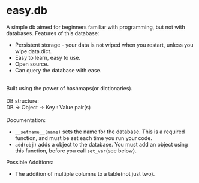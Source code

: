 # easy.db
A simple db aimed for beginners familiar with programming, but not with databases. 
Features of this database:
 - Persistent storage - your data is not wiped when you restart, unless you wipe data.dict.
 - Easy to learn, easy to use.
 - Open source.
 - Can query the database with ease. 
<br>
Built using the power of hashmaps(or dictionaries).
<br>
<br>
DB structure:
<br>
DB → Object → Key : Value pair(s)
<br>
<br>
Documentation:
<br>

 - `__setname__(name)` sets the name for the database. This is a required function, and must be set each time you run your code.
 - `add(obj)` adds a object to the database. You must add an object using this function, before you call `set_var`(see below). 


Possible Additions:

- The addition of multiple columns to a table(not just two).
